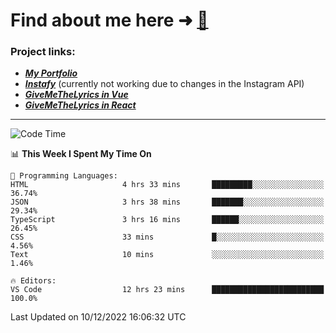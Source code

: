 # Find about me here ➜ [🧑](https://pauabella.dev)

### Project links:
- ***[My Portfolio](https://pauabella.dev)***
- ***[Instafy](https://instafy.me)*** (currently not working due to changes in the Instagram API)
- ***[GiveMeTheLyrics in Vue](https://lyrics.pauabella.dev)***
- ***[GiveMeTheLyrics in React](https://pauabella.dev/GiveMeTheLyrics)***

---
<!--START_SECTION:waka-->
![Code Time](http://img.shields.io/badge/Code%20Time-1%2C721%20hrs%203%20mins-blue)

📊 **This Week I Spent My Time On** 

```text
💬 Programming Languages: 
HTML                     4 hrs 33 mins       █████████░░░░░░░░░░░░░░░░   36.74% 
JSON                     3 hrs 38 mins       ███████░░░░░░░░░░░░░░░░░░   29.34% 
TypeScript               3 hrs 16 mins       ██████░░░░░░░░░░░░░░░░░░░   26.45% 
CSS                      33 mins             █░░░░░░░░░░░░░░░░░░░░░░░░   4.56% 
Text                     10 mins             ░░░░░░░░░░░░░░░░░░░░░░░░░   1.46%

🔥 Editors: 
VS Code                  12 hrs 23 mins      █████████████████████████   100.0%

```


 Last Updated on 10/12/2022 16:06:32 UTC
<!--END_SECTION:waka-->
